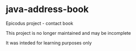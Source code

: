 # java-address-book
Epicodus project - contact book

This project is no longer maintained and may be incomplete

It was inteded for learning purposes only
